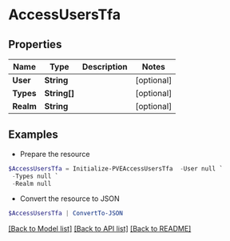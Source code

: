 # AccessUsersTfa
## Properties

Name | Type | Description | Notes
------------ | ------------- | ------------- | -------------
**User** | **String** |  | [optional] 
**Types** | **String[]** |  | [optional] 
**Realm** | **String** |  | [optional] 

## Examples

- Prepare the resource
```powershell
$AccessUsersTfa = Initialize-PVEAccessUsersTfa  -User null `
 -Types null `
 -Realm null
```

- Convert the resource to JSON
```powershell
$AccessUsersTfa | ConvertTo-JSON
```

[[Back to Model list]](../README.md#documentation-for-models) [[Back to API list]](../README.md#documentation-for-api-endpoints) [[Back to README]](../README.md)

